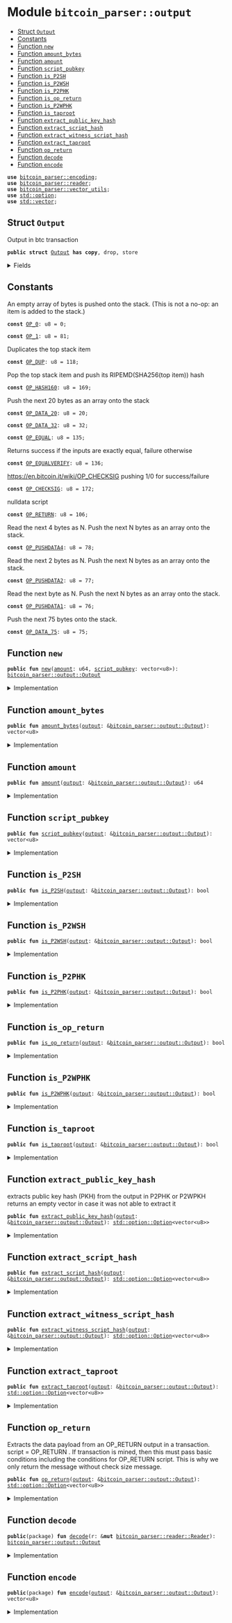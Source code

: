 
<a name="bitcoin_parser_output"></a>

# Module `bitcoin_parser::output`



-  [Struct `Output`](#bitcoin_parser_output_Output)
-  [Constants](#@Constants_0)
-  [Function `new`](#bitcoin_parser_output_new)
-  [Function `amount_bytes`](#bitcoin_parser_output_amount_bytes)
-  [Function `amount`](#bitcoin_parser_output_amount)
-  [Function `script_pubkey`](#bitcoin_parser_output_script_pubkey)
-  [Function `is_P2SH`](#bitcoin_parser_output_is_P2SH)
-  [Function `is_P2WSH`](#bitcoin_parser_output_is_P2WSH)
-  [Function `is_P2PHK`](#bitcoin_parser_output_is_P2PHK)
-  [Function `is_op_return`](#bitcoin_parser_output_is_op_return)
-  [Function `is_P2WPHK`](#bitcoin_parser_output_is_P2WPHK)
-  [Function `is_taproot`](#bitcoin_parser_output_is_taproot)
-  [Function `extract_public_key_hash`](#bitcoin_parser_output_extract_public_key_hash)
-  [Function `extract_script_hash`](#bitcoin_parser_output_extract_script_hash)
-  [Function `extract_witness_script_hash`](#bitcoin_parser_output_extract_witness_script_hash)
-  [Function `extract_taproot`](#bitcoin_parser_output_extract_taproot)
-  [Function `op_return`](#bitcoin_parser_output_op_return)
-  [Function `decode`](#bitcoin_parser_output_decode)
-  [Function `encode`](#bitcoin_parser_output_encode)


<pre><code><b>use</b> <a href="../bitcoin_parser/encoding.md#bitcoin_parser_encoding">bitcoin_parser::encoding</a>;
<b>use</b> <a href="../bitcoin_parser/reader.md#bitcoin_parser_reader">bitcoin_parser::reader</a>;
<b>use</b> <a href="../bitcoin_parser/vector_utils.md#bitcoin_parser_vector_utils">bitcoin_parser::vector_utils</a>;
<b>use</b> <a href="../dependencies/std/option.md#std_option">std::option</a>;
<b>use</b> <a href="../dependencies/std/vector.md#std_vector">std::vector</a>;
</code></pre>



<a name="bitcoin_parser_output_Output"></a>

## Struct `Output`

Output in btc transaction


<pre><code><b>public</b> <b>struct</b> <a href="../bitcoin_parser/output.md#bitcoin_parser_output_Output">Output</a> <b>has</b> <b>copy</b>, drop, store
</code></pre>



<details>
<summary>Fields</summary>


<dl>
<dt>
<code><a href="../bitcoin_parser/output.md#bitcoin_parser_output_amount">amount</a>: u64</code>
</dt>
<dd>
</dd>
<dt>
<code><a href="../bitcoin_parser/output.md#bitcoin_parser_output_amount_bytes">amount_bytes</a>: vector&lt;u8&gt;</code>
</dt>
<dd>
</dd>
<dt>
<code><a href="../bitcoin_parser/output.md#bitcoin_parser_output_script_pubkey">script_pubkey</a>: vector&lt;u8&gt;</code>
</dt>
<dd>
</dd>
</dl>


</details>

<a name="@Constants_0"></a>

## Constants


<a name="bitcoin_parser_output_OP_0"></a>

An empty array of bytes is pushed onto the stack. (This is not a no-op: an item is added to the stack.)


<pre><code><b>const</b> <a href="../bitcoin_parser/output.md#bitcoin_parser_output_OP_0">OP_0</a>: u8 = 0;
</code></pre>



<a name="bitcoin_parser_output_OP_1"></a>



<pre><code><b>const</b> <a href="../bitcoin_parser/output.md#bitcoin_parser_output_OP_1">OP_1</a>: u8 = 81;
</code></pre>



<a name="bitcoin_parser_output_OP_DUP"></a>

Duplicates the top stack item


<pre><code><b>const</b> <a href="../bitcoin_parser/output.md#bitcoin_parser_output_OP_DUP">OP_DUP</a>: u8 = 118;
</code></pre>



<a name="bitcoin_parser_output_OP_HASH160"></a>

Pop the top stack item and push its RIPEMD(SHA256(top item)) hash


<pre><code><b>const</b> <a href="../bitcoin_parser/output.md#bitcoin_parser_output_OP_HASH160">OP_HASH160</a>: u8 = 169;
</code></pre>



<a name="bitcoin_parser_output_OP_DATA_20"></a>

Push the next 20 bytes as an array onto the stack


<pre><code><b>const</b> <a href="../bitcoin_parser/output.md#bitcoin_parser_output_OP_DATA_20">OP_DATA_20</a>: u8 = 20;
</code></pre>



<a name="bitcoin_parser_output_OP_DATA_32"></a>



<pre><code><b>const</b> <a href="../bitcoin_parser/output.md#bitcoin_parser_output_OP_DATA_32">OP_DATA_32</a>: u8 = 32;
</code></pre>



<a name="bitcoin_parser_output_OP_EQUAL"></a>



<pre><code><b>const</b> <a href="../bitcoin_parser/output.md#bitcoin_parser_output_OP_EQUAL">OP_EQUAL</a>: u8 = 135;
</code></pre>



<a name="bitcoin_parser_output_OP_EQUALVERIFY"></a>

Returns success if the inputs are exactly equal, failure otherwise


<pre><code><b>const</b> <a href="../bitcoin_parser/output.md#bitcoin_parser_output_OP_EQUALVERIFY">OP_EQUALVERIFY</a>: u8 = 136;
</code></pre>



<a name="bitcoin_parser_output_OP_CHECKSIG"></a>

https://en.bitcoin.it/wiki/OP_CHECKSIG pushing 1/0 for success/failure


<pre><code><b>const</b> <a href="../bitcoin_parser/output.md#bitcoin_parser_output_OP_CHECKSIG">OP_CHECKSIG</a>: u8 = 172;
</code></pre>



<a name="bitcoin_parser_output_OP_RETURN"></a>

nulldata script


<pre><code><b>const</b> <a href="../bitcoin_parser/output.md#bitcoin_parser_output_OP_RETURN">OP_RETURN</a>: u8 = 106;
</code></pre>



<a name="bitcoin_parser_output_OP_PUSHDATA4"></a>

Read the next 4 bytes as N. Push the next N bytes as an array onto the stack.


<pre><code><b>const</b> <a href="../bitcoin_parser/output.md#bitcoin_parser_output_OP_PUSHDATA4">OP_PUSHDATA4</a>: u8 = 78;
</code></pre>



<a name="bitcoin_parser_output_OP_PUSHDATA2"></a>

Read the next 2 bytes as N. Push the next N bytes as an array onto the stack.


<pre><code><b>const</b> <a href="../bitcoin_parser/output.md#bitcoin_parser_output_OP_PUSHDATA2">OP_PUSHDATA2</a>: u8 = 77;
</code></pre>



<a name="bitcoin_parser_output_OP_PUSHDATA1"></a>

Read the next byte as N. Push the next N bytes as an array onto the stack.


<pre><code><b>const</b> <a href="../bitcoin_parser/output.md#bitcoin_parser_output_OP_PUSHDATA1">OP_PUSHDATA1</a>: u8 = 76;
</code></pre>



<a name="bitcoin_parser_output_OP_DATA_75"></a>

Push the next 75 bytes onto the stack.


<pre><code><b>const</b> <a href="../bitcoin_parser/output.md#bitcoin_parser_output_OP_DATA_75">OP_DATA_75</a>: u8 = 75;
</code></pre>



<a name="bitcoin_parser_output_new"></a>

## Function `new`



<pre><code><b>public</b> <b>fun</b> <a href="../bitcoin_parser/output.md#bitcoin_parser_output_new">new</a>(<a href="../bitcoin_parser/output.md#bitcoin_parser_output_amount">amount</a>: u64, <a href="../bitcoin_parser/output.md#bitcoin_parser_output_script_pubkey">script_pubkey</a>: vector&lt;u8&gt;): <a href="../bitcoin_parser/output.md#bitcoin_parser_output_Output">bitcoin_parser::output::Output</a>
</code></pre>



<details>
<summary>Implementation</summary>


<pre><code><b>public</b> <b>fun</b> <a href="../bitcoin_parser/output.md#bitcoin_parser_output_new">new</a>(<a href="../bitcoin_parser/output.md#bitcoin_parser_output_amount">amount</a>: u64, <a href="../bitcoin_parser/output.md#bitcoin_parser_output_script_pubkey">script_pubkey</a>: vector&lt;u8&gt;): <a href="../bitcoin_parser/output.md#bitcoin_parser_output_Output">Output</a> {
    <a href="../bitcoin_parser/output.md#bitcoin_parser_output_Output">Output</a> {
        <a href="../bitcoin_parser/output.md#bitcoin_parser_output_amount">amount</a>,
        <a href="../bitcoin_parser/output.md#bitcoin_parser_output_amount_bytes">amount_bytes</a>: u64_to_le_bytes(<a href="../bitcoin_parser/output.md#bitcoin_parser_output_amount">amount</a>),
        <a href="../bitcoin_parser/output.md#bitcoin_parser_output_script_pubkey">script_pubkey</a>,
    }
}
</code></pre>



</details>

<a name="bitcoin_parser_output_amount_bytes"></a>

## Function `amount_bytes`



<pre><code><b>public</b> <b>fun</b> <a href="../bitcoin_parser/output.md#bitcoin_parser_output_amount_bytes">amount_bytes</a>(<a href="../bitcoin_parser/output.md#bitcoin_parser_output">output</a>: &<a href="../bitcoin_parser/output.md#bitcoin_parser_output_Output">bitcoin_parser::output::Output</a>): vector&lt;u8&gt;
</code></pre>



<details>
<summary>Implementation</summary>


<pre><code><b>public</b> <b>fun</b> <a href="../bitcoin_parser/output.md#bitcoin_parser_output_amount_bytes">amount_bytes</a>(<a href="../bitcoin_parser/output.md#bitcoin_parser_output">output</a>: &<a href="../bitcoin_parser/output.md#bitcoin_parser_output_Output">Output</a>): vector&lt;u8&gt; {
    <a href="../bitcoin_parser/output.md#bitcoin_parser_output">output</a>.<a href="../bitcoin_parser/output.md#bitcoin_parser_output_amount_bytes">amount_bytes</a>
}
</code></pre>



</details>

<a name="bitcoin_parser_output_amount"></a>

## Function `amount`



<pre><code><b>public</b> <b>fun</b> <a href="../bitcoin_parser/output.md#bitcoin_parser_output_amount">amount</a>(<a href="../bitcoin_parser/output.md#bitcoin_parser_output">output</a>: &<a href="../bitcoin_parser/output.md#bitcoin_parser_output_Output">bitcoin_parser::output::Output</a>): u64
</code></pre>



<details>
<summary>Implementation</summary>


<pre><code><b>public</b> <b>fun</b> <a href="../bitcoin_parser/output.md#bitcoin_parser_output_amount">amount</a>(<a href="../bitcoin_parser/output.md#bitcoin_parser_output">output</a>: &<a href="../bitcoin_parser/output.md#bitcoin_parser_output_Output">Output</a>): u64 {
    <a href="../bitcoin_parser/output.md#bitcoin_parser_output">output</a>.<a href="../bitcoin_parser/output.md#bitcoin_parser_output_amount">amount</a>
}
</code></pre>



</details>

<a name="bitcoin_parser_output_script_pubkey"></a>

## Function `script_pubkey`



<pre><code><b>public</b> <b>fun</b> <a href="../bitcoin_parser/output.md#bitcoin_parser_output_script_pubkey">script_pubkey</a>(<a href="../bitcoin_parser/output.md#bitcoin_parser_output">output</a>: &<a href="../bitcoin_parser/output.md#bitcoin_parser_output_Output">bitcoin_parser::output::Output</a>): vector&lt;u8&gt;
</code></pre>



<details>
<summary>Implementation</summary>


<pre><code><b>public</b> <b>fun</b> <a href="../bitcoin_parser/output.md#bitcoin_parser_output_script_pubkey">script_pubkey</a>(<a href="../bitcoin_parser/output.md#bitcoin_parser_output">output</a>: &<a href="../bitcoin_parser/output.md#bitcoin_parser_output_Output">Output</a>): vector&lt;u8&gt; {
    <a href="../bitcoin_parser/output.md#bitcoin_parser_output">output</a>.<a href="../bitcoin_parser/output.md#bitcoin_parser_output_script_pubkey">script_pubkey</a>
}
</code></pre>



</details>

<a name="bitcoin_parser_output_is_P2SH"></a>

## Function `is_P2SH`



<pre><code><b>public</b> <b>fun</b> <a href="../bitcoin_parser/output.md#bitcoin_parser_output_is_P2SH">is_P2SH</a>(<a href="../bitcoin_parser/output.md#bitcoin_parser_output">output</a>: &<a href="../bitcoin_parser/output.md#bitcoin_parser_output_Output">bitcoin_parser::output::Output</a>): bool
</code></pre>



<details>
<summary>Implementation</summary>


<pre><code><b>public</b> <b>fun</b> <a href="../bitcoin_parser/output.md#bitcoin_parser_output_is_P2SH">is_P2SH</a>(<a href="../bitcoin_parser/output.md#bitcoin_parser_output">output</a>: &<a href="../bitcoin_parser/output.md#bitcoin_parser_output_Output">Output</a>): bool {
    <b>let</b> script = <a href="../bitcoin_parser/output.md#bitcoin_parser_output">output</a>.<a href="../bitcoin_parser/output.md#bitcoin_parser_output_script_pubkey">script_pubkey</a>();
    script.length() == 23 &&
	script[0] == <a href="../bitcoin_parser/output.md#bitcoin_parser_output_OP_HASH160">OP_HASH160</a> &&
	script[1] == <a href="../bitcoin_parser/output.md#bitcoin_parser_output_OP_DATA_20">OP_DATA_20</a> &&
	script[22] == <a href="../bitcoin_parser/output.md#bitcoin_parser_output_OP_EQUAL">OP_EQUAL</a>
}
</code></pre>



</details>

<a name="bitcoin_parser_output_is_P2WSH"></a>

## Function `is_P2WSH`



<pre><code><b>public</b> <b>fun</b> <a href="../bitcoin_parser/output.md#bitcoin_parser_output_is_P2WSH">is_P2WSH</a>(<a href="../bitcoin_parser/output.md#bitcoin_parser_output">output</a>: &<a href="../bitcoin_parser/output.md#bitcoin_parser_output_Output">bitcoin_parser::output::Output</a>): bool
</code></pre>



<details>
<summary>Implementation</summary>


<pre><code><b>public</b> <b>fun</b> <a href="../bitcoin_parser/output.md#bitcoin_parser_output_is_P2WSH">is_P2WSH</a>(<a href="../bitcoin_parser/output.md#bitcoin_parser_output">output</a>: &<a href="../bitcoin_parser/output.md#bitcoin_parser_output_Output">Output</a>): bool {
    <b>let</b> script = <a href="../bitcoin_parser/output.md#bitcoin_parser_output">output</a>.<a href="../bitcoin_parser/output.md#bitcoin_parser_output_script_pubkey">script_pubkey</a>();
    script.length() == 34 &&
	script[0] == <a href="../bitcoin_parser/output.md#bitcoin_parser_output_OP_0">OP_0</a> &&
	script[1] == <a href="../bitcoin_parser/output.md#bitcoin_parser_output_OP_DATA_32">OP_DATA_32</a>
}
</code></pre>



</details>

<a name="bitcoin_parser_output_is_P2PHK"></a>

## Function `is_P2PHK`



<pre><code><b>public</b> <b>fun</b> <a href="../bitcoin_parser/output.md#bitcoin_parser_output_is_P2PHK">is_P2PHK</a>(<a href="../bitcoin_parser/output.md#bitcoin_parser_output">output</a>: &<a href="../bitcoin_parser/output.md#bitcoin_parser_output_Output">bitcoin_parser::output::Output</a>): bool
</code></pre>



<details>
<summary>Implementation</summary>


<pre><code><b>public</b> <b>fun</b> <a href="../bitcoin_parser/output.md#bitcoin_parser_output_is_P2PHK">is_P2PHK</a>(<a href="../bitcoin_parser/output.md#bitcoin_parser_output">output</a>: &<a href="../bitcoin_parser/output.md#bitcoin_parser_output_Output">Output</a>): bool {
    <b>let</b> script = <a href="../bitcoin_parser/output.md#bitcoin_parser_output">output</a>.<a href="../bitcoin_parser/output.md#bitcoin_parser_output_script_pubkey">script_pubkey</a>();
    script.length() == 25 &&
		script[0] == <a href="../bitcoin_parser/output.md#bitcoin_parser_output_OP_DUP">OP_DUP</a> &&
		script[1] == <a href="../bitcoin_parser/output.md#bitcoin_parser_output_OP_HASH160">OP_HASH160</a> &&
		script[2] == <a href="../bitcoin_parser/output.md#bitcoin_parser_output_OP_DATA_20">OP_DATA_20</a> &&
		script[23] == <a href="../bitcoin_parser/output.md#bitcoin_parser_output_OP_EQUALVERIFY">OP_EQUALVERIFY</a> &&
		script[24] == <a href="../bitcoin_parser/output.md#bitcoin_parser_output_OP_CHECKSIG">OP_CHECKSIG</a>
}
</code></pre>



</details>

<a name="bitcoin_parser_output_is_op_return"></a>

## Function `is_op_return`



<pre><code><b>public</b> <b>fun</b> <a href="../bitcoin_parser/output.md#bitcoin_parser_output_is_op_return">is_op_return</a>(<a href="../bitcoin_parser/output.md#bitcoin_parser_output">output</a>: &<a href="../bitcoin_parser/output.md#bitcoin_parser_output_Output">bitcoin_parser::output::Output</a>): bool
</code></pre>



<details>
<summary>Implementation</summary>


<pre><code><b>public</b> <b>fun</b> <a href="../bitcoin_parser/output.md#bitcoin_parser_output_is_op_return">is_op_return</a>(<a href="../bitcoin_parser/output.md#bitcoin_parser_output">output</a>: &<a href="../bitcoin_parser/output.md#bitcoin_parser_output_Output">Output</a>): bool {
    <b>let</b> script = <a href="../bitcoin_parser/output.md#bitcoin_parser_output">output</a>.<a href="../bitcoin_parser/output.md#bitcoin_parser_output_script_pubkey">script_pubkey</a>;
    script.length() &gt; 0 && script[0] == <a href="../bitcoin_parser/output.md#bitcoin_parser_output_OP_RETURN">OP_RETURN</a>
}
</code></pre>



</details>

<a name="bitcoin_parser_output_is_P2WPHK"></a>

## Function `is_P2WPHK`



<pre><code><b>public</b> <b>fun</b> <a href="../bitcoin_parser/output.md#bitcoin_parser_output_is_P2WPHK">is_P2WPHK</a>(<a href="../bitcoin_parser/output.md#bitcoin_parser_output">output</a>: &<a href="../bitcoin_parser/output.md#bitcoin_parser_output_Output">bitcoin_parser::output::Output</a>): bool
</code></pre>



<details>
<summary>Implementation</summary>


<pre><code><b>public</b> <b>fun</b> <a href="../bitcoin_parser/output.md#bitcoin_parser_output_is_P2WPHK">is_P2WPHK</a>(<a href="../bitcoin_parser/output.md#bitcoin_parser_output">output</a>: &<a href="../bitcoin_parser/output.md#bitcoin_parser_output_Output">Output</a>): bool {
    <b>let</b> script = <a href="../bitcoin_parser/output.md#bitcoin_parser_output">output</a>.<a href="../bitcoin_parser/output.md#bitcoin_parser_output_script_pubkey">script_pubkey</a>;
    script.length() == 22 &&
        script[0] == <a href="../bitcoin_parser/output.md#bitcoin_parser_output_OP_0">OP_0</a> &&
        script[1] == <a href="../bitcoin_parser/output.md#bitcoin_parser_output_OP_DATA_20">OP_DATA_20</a>
}
</code></pre>



</details>

<a name="bitcoin_parser_output_is_taproot"></a>

## Function `is_taproot`



<pre><code><b>public</b> <b>fun</b> <a href="../bitcoin_parser/output.md#bitcoin_parser_output_is_taproot">is_taproot</a>(<a href="../bitcoin_parser/output.md#bitcoin_parser_output">output</a>: &<a href="../bitcoin_parser/output.md#bitcoin_parser_output_Output">bitcoin_parser::output::Output</a>): bool
</code></pre>



<details>
<summary>Implementation</summary>


<pre><code><b>public</b> <b>fun</b> <a href="../bitcoin_parser/output.md#bitcoin_parser_output_is_taproot">is_taproot</a>(<a href="../bitcoin_parser/output.md#bitcoin_parser_output">output</a>: &<a href="../bitcoin_parser/output.md#bitcoin_parser_output_Output">Output</a>): bool {
    <b>let</b> script = <a href="../bitcoin_parser/output.md#bitcoin_parser_output">output</a>.<a href="../bitcoin_parser/output.md#bitcoin_parser_output_script_pubkey">script_pubkey</a>;
    script.length() == 34 &&
	script[0] == <a href="../bitcoin_parser/output.md#bitcoin_parser_output_OP_1">OP_1</a> &&
	script[1] == <a href="../bitcoin_parser/output.md#bitcoin_parser_output_OP_DATA_32">OP_DATA_32</a>
}
</code></pre>



</details>

<a name="bitcoin_parser_output_extract_public_key_hash"></a>

## Function `extract_public_key_hash`

extracts public key hash (PKH) from the output in P2PHK or P2WPKH
returns an empty vector in case it was not able to extract it


<pre><code><b>public</b> <b>fun</b> <a href="../bitcoin_parser/output.md#bitcoin_parser_output_extract_public_key_hash">extract_public_key_hash</a>(<a href="../bitcoin_parser/output.md#bitcoin_parser_output">output</a>: &<a href="../bitcoin_parser/output.md#bitcoin_parser_output_Output">bitcoin_parser::output::Output</a>): <a href="../dependencies/std/option.md#std_option_Option">std::option::Option</a>&lt;vector&lt;u8&gt;&gt;
</code></pre>



<details>
<summary>Implementation</summary>


<pre><code><b>public</b> <b>fun</b> <a href="../bitcoin_parser/output.md#bitcoin_parser_output_extract_public_key_hash">extract_public_key_hash</a>(<a href="../bitcoin_parser/output.md#bitcoin_parser_output">output</a>: &<a href="../bitcoin_parser/output.md#bitcoin_parser_output_Output">Output</a>): Option&lt;vector&lt;u8&gt;&gt; {
    <b>let</b> script = <a href="../bitcoin_parser/output.md#bitcoin_parser_output">output</a>.<a href="../bitcoin_parser/output.md#bitcoin_parser_output_script_pubkey">script_pubkey</a>;
    <b>if</b> (<a href="../bitcoin_parser/output.md#bitcoin_parser_output">output</a>.<a href="../bitcoin_parser/output.md#bitcoin_parser_output_is_P2PHK">is_P2PHK</a>()) {
        <b>return</b> option::some(vector_slice(&script, 3, 23))
    } <b>else</b> <b>if</b> (<a href="../bitcoin_parser/output.md#bitcoin_parser_output">output</a>.<a href="../bitcoin_parser/output.md#bitcoin_parser_output_is_P2WPHK">is_P2WPHK</a>()) {
        <b>return</b> option::some(vector_slice(&script, 2, 22))
    };
    option::none()
}
</code></pre>



</details>

<a name="bitcoin_parser_output_extract_script_hash"></a>

## Function `extract_script_hash`



<pre><code><b>public</b> <b>fun</b> <a href="../bitcoin_parser/output.md#bitcoin_parser_output_extract_script_hash">extract_script_hash</a>(<a href="../bitcoin_parser/output.md#bitcoin_parser_output">output</a>: &<a href="../bitcoin_parser/output.md#bitcoin_parser_output_Output">bitcoin_parser::output::Output</a>): <a href="../dependencies/std/option.md#std_option_Option">std::option::Option</a>&lt;vector&lt;u8&gt;&gt;
</code></pre>



<details>
<summary>Implementation</summary>


<pre><code><b>public</b> <b>fun</b> <a href="../bitcoin_parser/output.md#bitcoin_parser_output_extract_script_hash">extract_script_hash</a>(<a href="../bitcoin_parser/output.md#bitcoin_parser_output">output</a>: &<a href="../bitcoin_parser/output.md#bitcoin_parser_output_Output">Output</a>): Option&lt;vector&lt;u8&gt;&gt; {
    <b>let</b> script = <a href="../bitcoin_parser/output.md#bitcoin_parser_output">output</a>.<a href="../bitcoin_parser/output.md#bitcoin_parser_output_script_pubkey">script_pubkey</a>;
    <b>if</b> (<a href="../bitcoin_parser/output.md#bitcoin_parser_output">output</a>.<a href="../bitcoin_parser/output.md#bitcoin_parser_output_is_P2SH">is_P2SH</a>()) {
        option::some(vector_slice(&script, 2, 22))
    } <b>else</b> {
        option::none()
    }
}
</code></pre>



</details>

<a name="bitcoin_parser_output_extract_witness_script_hash"></a>

## Function `extract_witness_script_hash`



<pre><code><b>public</b> <b>fun</b> <a href="../bitcoin_parser/output.md#bitcoin_parser_output_extract_witness_script_hash">extract_witness_script_hash</a>(<a href="../bitcoin_parser/output.md#bitcoin_parser_output">output</a>: &<a href="../bitcoin_parser/output.md#bitcoin_parser_output_Output">bitcoin_parser::output::Output</a>): <a href="../dependencies/std/option.md#std_option_Option">std::option::Option</a>&lt;vector&lt;u8&gt;&gt;
</code></pre>



<details>
<summary>Implementation</summary>


<pre><code><b>public</b> <b>fun</b> <a href="../bitcoin_parser/output.md#bitcoin_parser_output_extract_witness_script_hash">extract_witness_script_hash</a>(<a href="../bitcoin_parser/output.md#bitcoin_parser_output">output</a>: &<a href="../bitcoin_parser/output.md#bitcoin_parser_output_Output">Output</a>): Option&lt;vector&lt;u8&gt;&gt; {
    <b>let</b> script = <a href="../bitcoin_parser/output.md#bitcoin_parser_output">output</a>.<a href="../bitcoin_parser/output.md#bitcoin_parser_output_script_pubkey">script_pubkey</a>;
    <b>if</b> (<a href="../bitcoin_parser/output.md#bitcoin_parser_output">output</a>.<a href="../bitcoin_parser/output.md#bitcoin_parser_output_is_P2WSH">is_P2WSH</a>()) {
        option::some(vector_slice(&script, 2, 34))
    } <b>else</b> {
        option::none()
    }
}
</code></pre>



</details>

<a name="bitcoin_parser_output_extract_taproot"></a>

## Function `extract_taproot`



<pre><code><b>public</b> <b>fun</b> <a href="../bitcoin_parser/output.md#bitcoin_parser_output_extract_taproot">extract_taproot</a>(<a href="../bitcoin_parser/output.md#bitcoin_parser_output">output</a>: &<a href="../bitcoin_parser/output.md#bitcoin_parser_output_Output">bitcoin_parser::output::Output</a>): <a href="../dependencies/std/option.md#std_option_Option">std::option::Option</a>&lt;vector&lt;u8&gt;&gt;
</code></pre>



<details>
<summary>Implementation</summary>


<pre><code><b>public</b> <b>fun</b> <a href="../bitcoin_parser/output.md#bitcoin_parser_output_extract_taproot">extract_taproot</a>(<a href="../bitcoin_parser/output.md#bitcoin_parser_output">output</a>: &<a href="../bitcoin_parser/output.md#bitcoin_parser_output_Output">Output</a>): Option&lt;vector&lt;u8&gt;&gt; {
    <b>let</b> script = <a href="../bitcoin_parser/output.md#bitcoin_parser_output">output</a>.<a href="../bitcoin_parser/output.md#bitcoin_parser_output_script_pubkey">script_pubkey</a>;
    <b>if</b> (<a href="../bitcoin_parser/output.md#bitcoin_parser_output">output</a>.<a href="../bitcoin_parser/output.md#bitcoin_parser_output_is_taproot">is_taproot</a>()) {
        option::some(vector_slice(&script, 2, 34))
    } <b>else</b> {
        option::none()
    }
}
</code></pre>



</details>

<a name="bitcoin_parser_output_op_return"></a>

## Function `op_return`

Extracts the data payload from an OP_RETURN output in a transaction.
script = OP_RETURN <data>.
If transaction is mined, then this must pass basic conditions
including the conditions for OP_RETURN script.
This is why we only return the message without check size message.


<pre><code><b>public</b> <b>fun</b> <a href="../bitcoin_parser/output.md#bitcoin_parser_output_op_return">op_return</a>(<a href="../bitcoin_parser/output.md#bitcoin_parser_output">output</a>: &<a href="../bitcoin_parser/output.md#bitcoin_parser_output_Output">bitcoin_parser::output::Output</a>): <a href="../dependencies/std/option.md#std_option_Option">std::option::Option</a>&lt;vector&lt;u8&gt;&gt;
</code></pre>



<details>
<summary>Implementation</summary>


<pre><code><b>public</b> <b>fun</b> <a href="../bitcoin_parser/output.md#bitcoin_parser_output_op_return">op_return</a>(<a href="../bitcoin_parser/output.md#bitcoin_parser_output">output</a>: &<a href="../bitcoin_parser/output.md#bitcoin_parser_output_Output">Output</a>): Option&lt;vector&lt;u8&gt;&gt; {
    <b>let</b> script = <a href="../bitcoin_parser/output.md#bitcoin_parser_output">output</a>.<a href="../bitcoin_parser/output.md#bitcoin_parser_output_script_pubkey">script_pubkey</a>;
    <b>if</b> (script.length() == 1) {
        <b>return</b> option::none()
    };
    // TODO: better document here. maybe <b>use</b> some ascii chart
    <b>if</b> (script[1] &lt;= <a href="../bitcoin_parser/output.md#bitcoin_parser_output_OP_DATA_75">OP_DATA_75</a>) {
        // script = <a href="../bitcoin_parser/output.md#bitcoin_parser_output_OP_RETURN">OP_RETURN</a> OP_DATA_&lt;len&gt; DATA
        //          |      2 bytes         |  the rest |
        <b>return</b> option::some(vector_slice(&script, 2, script.length()))
    };
    <b>if</b> (script[1] == <a href="../bitcoin_parser/output.md#bitcoin_parser_output_OP_PUSHDATA1">OP_PUSHDATA1</a>) {
        // script = <a href="../bitcoin_parser/output.md#bitcoin_parser_output_OP_RETURN">OP_RETURN</a> <a href="../bitcoin_parser/output.md#bitcoin_parser_output_OP_PUSHDATA1">OP_PUSHDATA1</a> &lt;1 bytes&gt;    DATA
        //          |      4 bytes                  |  the rest |
        <b>return</b> option::some(vector_slice(&script, 3, script.length()))
    };
    <b>if</b> (script[1] == <a href="../bitcoin_parser/output.md#bitcoin_parser_output_OP_PUSHDATA2">OP_PUSHDATA2</a>) {
        // script = <a href="../bitcoin_parser/output.md#bitcoin_parser_output_OP_RETURN">OP_RETURN</a> <a href="../bitcoin_parser/output.md#bitcoin_parser_output_OP_PUSHDATA2">OP_PUSHDATA2</a> &lt;2 bytes&gt;   DATA
        //          |      4 bytes                  |  the rest |
        <b>return</b> option::some(vector_slice(&script, 4, script.length()))
    };
    // script = <a href="../bitcoin_parser/output.md#bitcoin_parser_output_OP_RETURN">OP_RETURN</a> <a href="../bitcoin_parser/output.md#bitcoin_parser_output_OP_PUSHDATA4">OP_PUSHDATA4</a> &lt;4-bytes&gt; DATA
    //          |      6 bytes                  |  the rest |
    option::some(vector_slice(&script, 6, script.length()))
}
</code></pre>



</details>

<a name="bitcoin_parser_output_decode"></a>

## Function `decode`



<pre><code><b>public</b>(package) <b>fun</b> <a href="../bitcoin_parser/output.md#bitcoin_parser_output_decode">decode</a>(r: &<b>mut</b> <a href="../bitcoin_parser/reader.md#bitcoin_parser_reader_Reader">bitcoin_parser::reader::Reader</a>): <a href="../bitcoin_parser/output.md#bitcoin_parser_output_Output">bitcoin_parser::output::Output</a>
</code></pre>



<details>
<summary>Implementation</summary>


<pre><code><b>public</b>(package) <b>fun</b> <a href="../bitcoin_parser/output.md#bitcoin_parser_output_decode">decode</a>(r: &<b>mut</b> Reader): <a href="../bitcoin_parser/output.md#bitcoin_parser_output_Output">Output</a> {
    <b>let</b> <a href="../bitcoin_parser/output.md#bitcoin_parser_output_amount_bytes">amount_bytes</a> = r.read(8);
    <b>let</b> script_pubkey_size = r.read_compact_size();
    <b>let</b> <a href="../bitcoin_parser/output.md#bitcoin_parser_output_script_pubkey">script_pubkey</a> = r.read(script_pubkey_size);
    <a href="../bitcoin_parser/output.md#bitcoin_parser_output_Output">Output</a> {
        <a href="../bitcoin_parser/output.md#bitcoin_parser_output_amount">amount</a>: le_bytes_to_u64(<a href="../bitcoin_parser/output.md#bitcoin_parser_output_amount_bytes">amount_bytes</a>),
        <a href="../bitcoin_parser/output.md#bitcoin_parser_output_amount_bytes">amount_bytes</a>,
        <a href="../bitcoin_parser/output.md#bitcoin_parser_output_script_pubkey">script_pubkey</a>,
    }
}
</code></pre>



</details>

<a name="bitcoin_parser_output_encode"></a>

## Function `encode`



<pre><code><b>public</b>(package) <b>fun</b> <a href="../bitcoin_parser/output.md#bitcoin_parser_output_encode">encode</a>(<a href="../bitcoin_parser/output.md#bitcoin_parser_output">output</a>: &<a href="../bitcoin_parser/output.md#bitcoin_parser_output_Output">bitcoin_parser::output::Output</a>): vector&lt;u8&gt;
</code></pre>



<details>
<summary>Implementation</summary>


<pre><code><b>public</b>(package) <b>fun</b> <a href="../bitcoin_parser/output.md#bitcoin_parser_output_encode">encode</a>(<a href="../bitcoin_parser/output.md#bitcoin_parser_output">output</a>: &<a href="../bitcoin_parser/output.md#bitcoin_parser_output_Output">Output</a>): vector&lt;u8&gt; {
    <b>let</b> <b>mut</b> raw_output = vector[];
    raw_output.append(<a href="../bitcoin_parser/output.md#bitcoin_parser_output">output</a>.<a href="../bitcoin_parser/output.md#bitcoin_parser_output_amount_bytes">amount_bytes</a>);
    raw_output.append(u64_to_varint_bytes(<a href="../bitcoin_parser/output.md#bitcoin_parser_output">output</a>.<a href="../bitcoin_parser/output.md#bitcoin_parser_output_script_pubkey">script_pubkey</a>.length()));
    raw_output.append(<a href="../bitcoin_parser/output.md#bitcoin_parser_output">output</a>.<a href="../bitcoin_parser/output.md#bitcoin_parser_output_script_pubkey">script_pubkey</a>);
    raw_output
}
</code></pre>



</details>
